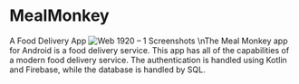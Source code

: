 # MealMonkey
A Food Delivery App
![Web 1920 – 1](https://user-images.githubusercontent.com/65599992/148730113-4937b6cb-91d7-4992-9d12-41a3c186a7c6.png)
Screenshots
\nThe Meal Monkey app for Android is a food delivery service. This app has all of the capabilities of a modern food delivery service. The authentication is handled using Kotlin and Firebase, while the database is handled by SQL.
